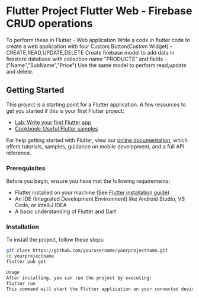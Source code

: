 # Flutter Project Flutter Web - Firebase CRUD operations

To perform these in Flutter - Web application
Write a code in flutter code to create a web application with four Custom Button(Custom Widget) - CREATE,READ,UPDATE,DELETE
Create firebase model to add data in firestore database with collection name "PRODUCTS" and fields - ("Name","SubName","Price")
Use the same model to perform read,update and delete.

## Getting Started

This project is a starting point for a Flutter application. A few resources to get you started if this is your first Flutter project:

- [Lab: Write your first Flutter app](https://flutter.dev/docs/get-started/codelab)
- [Cookbook: Useful Flutter samples](https://flutter.dev/docs/cookbook)

For help getting started with Flutter, view our [online documentation](https://flutter.dev/docs), which offers tutorials, samples, guidance on mobile development, and a full API reference.

### Prerequisites

Before you begin, ensure you have met the following requirements:

- Flutter installed on your machine (See [Flutter installation guide](https://flutter.dev/docs/get-started/install))
- An IDE (Integrated Development Environment) like Android Studio, VS Code, or IntelliJ IDEA
- A basic understanding of Flutter and Dart

### Installation

To install the project, follow these steps:

```bash
git clone https://github.com/yourusername/yourprojectname.git
cd yourprojectname
flutter pub get

Usage
After installing, you can run the project by executing:
flutter run
This command will start the Flutter application on your connected device or emulator.

